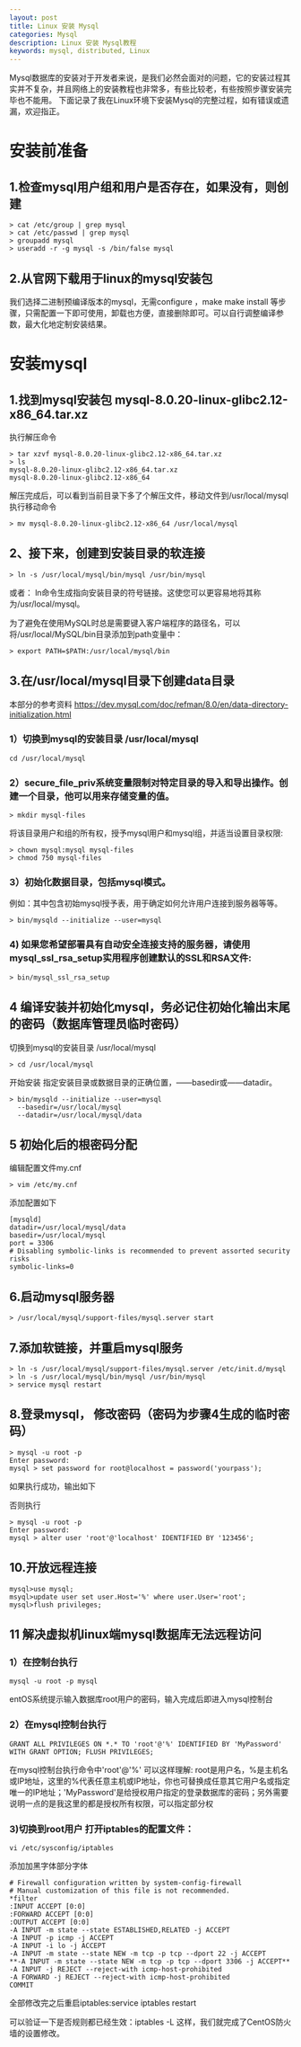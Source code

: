```yaml
---
layout: post
title: Linux 安装 Mysql
categories: Mysql
description: Linux 安装 Mysql教程
keywords: mysql, distributed, Linux
---
```


Mysql数据库的安装对于开发者来说，是我们必然会面对的问题，它的安装过程其实并不复杂，并且网络上的安装教程也非常多，有些比较老，有些按照步骤安装完毕也不能用。
下面记录了我在Linux环境下安装Mysql的完整过程，如有错误或遗漏，欢迎指正。


# 安装前准备
## 1.检查mysql用户组和用户是否存在，如果没有，则创建
```
> cat /etc/group | grep mysql
> cat /etc/passwd | grep mysql
> groupadd mysql
> useradd -r -g mysql -s /bin/false mysql
```

## 2.从官网下载用于linux的mysql安装包
我们选择二进制预编译版本的mysql，无需configure ，make make install 等步骤，只需配置一下即可使用，卸载也方便，直接删除即可。可以自行调整编译参数，最大化地定制安装结果。


# 安装mysql

## 1.找到mysql安装包 mysql-8.0.20-linux-glibc2.12-x86_64.tar.xz
执行解压命令
```
> tar xzvf mysql-8.0.20-linux-glibc2.12-x86_64.tar.xz
> ls
mysql-8.0.20-linux-glibc2.12-x86_64.tar.xz
mysql-8.0.20-linux-glibc2.12-x86_64
```

解压完成后，可以看到当前目录下多了个解压文件，移动文件到/usr/local/mysql 执行移动命令
```
> mv mysql-8.0.20-linux-glibc2.12-x86_64 /usr/local/mysql
```

## 2、接下来，创建到安装目录的软连接

```
> ln -s /usr/local/mysql/bin/mysql /usr/bin/mysql
```

或者：
ln命令生成指向安装目录的符号链接。这使您可以更容易地将其称为/usr/local/mysql。

为了避免在使用MySQL时总是需要键入客户端程序的路径名，可以将/usr/local/MySQL/bin目录添加到path变量中：

```
> export PATH=$PATH:/usr/local/mysql/bin
```

## 3.在/usr/local/mysql目录下创建data目录

本部分的参考资料
https://dev.mysql.com/doc/refman/8.0/en/data-directory-initialization.html

### 1）切换到mysql的安装目录 /usr/local/mysql
```
cd /usr/local/mysql
```
### 2）secure_file_priv系统变量限制对特定目录的导入和导出操作。创建一个目录，他可以用来存储变量的值。

```
> mkdir mysql-files
```

将该目录用户和组的所有权，授予mysql用户和mysql组，并适当设置目录权限:

```
> chown mysql:mysql mysql-files
> chmod 750 mysql-files
```

### 3）初始化数据目录，包括mysql模式。
例如：其中包含初始mysql授予表，用于确定如何允许用户连接到服务器等等。

```
> bin/mysqld --initialize --user=mysql
```

### 4) 如果您希望部署具有自动安全连接支持的服务器，请使用mysql_ssl_rsa_setup实用程序创建默认的SSL和RSA文件:

```
> bin/mysql_ssl_rsa_setup
```

## 4 编译安装并初始化mysql，务必记住初始化输出末尾的密码（数据库管理员临时密码）

切换到mysql的安装目录 /usr/local/mysql

```
> cd /usr/local/mysql
```

开始安装
指定安装目录或数据目录的正确位置，——basedir或——datadir。

```
> bin/mysqld --initialize --user=mysql
  --basedir=/usr/local/mysql
  --datadir=/usr/local/mysql/data
```

## 5 初始化后的根密码分配

编辑配置文件my.cnf

```
> vim /etc/my.cnf
```

添加配置如下
```
[mysqld]
datadir=/usr/local/mysql/data
basedir=/usr/local/mysql
port = 3306
# Disabling symbolic-links is recommended to prevent assorted security risks
symbolic-links=0
```

## 6.启动mysql服务器
```
> /usr/local/mysql/support-files/mysql.server start
```

## 7.添加软链接，并重启mysql服务
```
> ln -s /usr/local/mysql/support-files/mysql.server /etc/init.d/mysql
> ln -s /usr/local/mysql/bin/mysql /usr/bin/mysql
> service mysql restart
```

## 8.登录mysql， 修改密码（密码为步骤4生成的临时密码）
```
> mysql -u root -p
Enter password:
mysql > set password for root@localhost = password('yourpass');
```

如果执行成功，输出如下

否则执行
```
> mysql -u root -p
Enter password:
mysql > alter user 'root'@'localhost' IDENTIFIED BY '123456';
```

## 10.开放远程连接
```
mysql>use mysql;
msyql>update user set user.Host='%' where user.User='root';
mysql>flush privileges;
```

## 11 解决虚拟机linux端mysql数据库无法远程访问

### 1）在控制台执行 
```
mysql -u root -p mysql
```
entOS系统提示输入数据库root用户的密码，输入完成后即进入mysql控制台

### 2）在mysql控制台执行 
```
GRANT ALL PRIVILEGES ON *.* TO 'root'@'%' IDENTIFIED BY 'MyPassword' WITH GRANT OPTION; FLUSH PRIVILEGES;
```
在mysql控制台执行命令中'root'@'%' 可以这样理解: root是用户名，%是主机名或IP地址，这里的%代表任意主机或IP地址，你也可替换成任意其它用户名或指定唯一的IP地址；'MyPassword'是给授权用户指定的登录数据库的密码；另外需要说明一点的是我这里的都是授权所有权限，可以指定部分权

### 3)切换到root用户 打开iptables的配置文件：

```
vi /etc/sysconfig/iptables
```

添加加黑字体部分字体 

```
# Firewall configuration written by system-config-firewall
# Manual customization of this file is not recommended.
*filter
:INPUT ACCEPT [0:0]
:FORWARD ACCEPT [0:0]
:OUTPUT ACCEPT [0:0]
-A INPUT -m state --state ESTABLISHED,RELATED -j ACCEPT
-A INPUT -p icmp -j ACCEPT
-A INPUT -i lo -j ACCEPT
-A INPUT -m state --state NEW -m tcp -p tcp --dport 22 -j ACCEPT
**-A INPUT -m state --state NEW -m tcp -p tcp --dport 3306 -j ACCEPT**
-A INPUT -j REJECT --reject-with icmp-host-prohibited
-A FORWARD -j REJECT --reject-with icmp-host-prohibited
COMMIT
```

全部修改完之后重启iptables:service iptables restart

可以验证一下是否规则都已经生效：iptables -L 这样，我们就完成了CentOS防火墙的设置修改。

